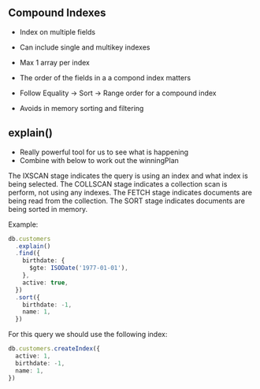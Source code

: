 ## Compound Indexes

- Index on multiple fields
- Can include single and multikey indexes
- Max 1 array per index

- The order of the fields in a a compond index matters
- Follow Equality -> Sort -> Range order for a compound index
- Avoids in memory sorting and filtering

## explain()

- Really powerful tool for us to see what is happening
- Combine with below to work out the winningPlan

The IXSCAN stage indicates the query is using an index and what index is being
selected. The COLLSCAN stage indicates a collection scan is perform, not using
any indexes. The FETCH stage indicates documents are being read from the
collection. The SORT stage indicates documents are being sorted in memory.

Example:

```typescript
db.customers
  .explain()
  .find({
    birthdate: {
      $gte: ISODate('1977-01-01'),
    },
    active: true,
  })
  .sort({
    birthdate: -1,
    name: 1,
  })
```

For this query we should use the following index:

```typescript
db.customers.createIndex({
  active: 1,
  birthdate: -1,
  name: 1,
})
```
